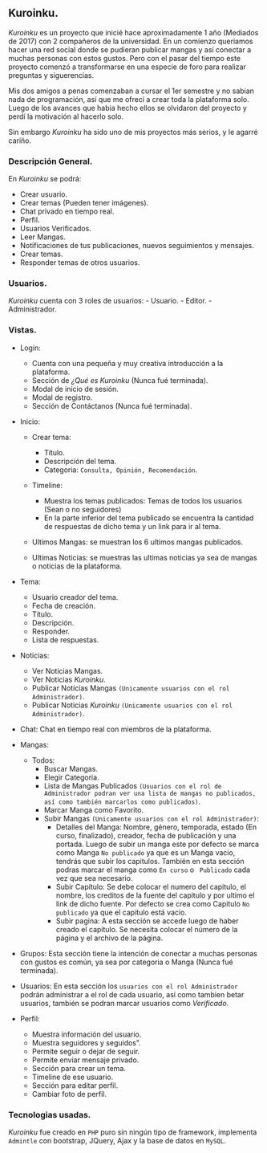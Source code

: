 ## Kuroinku.

*Kuroinku* es un proyecto que inicié hace aproximadamente 1 año (Mediados de 2017) con 2 compañeros de la universidad. En un comienzo queriamos hacer una red social donde se pudieran publicar mangas y así conectar a muchas personas con estos gustos. Pero con el pasar del tiempo este proyecto comenzó a transformarse en una especie de foro para realizar preguntas y siguerencias.

Mis dos amigos a penas comenzaban a cursar el 1er semestre y no sabian nada de programación, así que me ofrecí a crear toda la plataforma solo. Luego de los avances que habia hecho ellos se olvidaron del proyecto y perdí la motivación al hacerlo solo. 

Sin embargo *Kuroinku* ha sido uno de mis proyectos más serios, y le agarré cariño.

### Descripción General.
En *Kuroinku* se podrá:
- Crear usuario.
- Crear temas (Pueden tener imágenes).
- Chat privado en tiempo real.
- Perfil.
- Usuarios Verificados.
- Leer Mangas.
- Notificaciones de tus publicaciones, nuevos seguimientos y mensajes.
- Crear temas.
- Responder temas de otros usuarios.

### Usuarios.
*Kuroinku* cuenta con 3 roles de usuarios:
	- Usuario.
	- Editor.
	- Administrador.

### Vistas.
- Login:
	- Cuenta con una pequeña y muy creativa introducción a la plataforma.
	- Sección de *¿Qué es Kuroinku* (Nunca fué terminada).
	- Modal de inicio de sesión.
	- Modal de registro.
	- Sección de Contáctanos (Nunca fué terminada).

- Inicio:
	- Crear tema:
		- Título.
		- Descripción del tema.
		- Categoria: `Consulta, Opinión, Recomendación`.


	- Timeline:
		- Muestra los temas publicados: Temas de todos los usuarios (Sean o no seguidores)
		- En la parte inferior del tema publicado se encuentra la cantidad de respuestas de dicho tema y un link para ir al tema.

	- Ultimos Mangas: se muestran los 6 ultimos mangas publicados.

	- Ultimas Noticias: se muestras las ultimas noticias ya sea de mangas o noticias de la plataforma.

- Tema:
	- Usuario creador del tema.
	- Fecha de creación.
	- Título.
	- Descripción.
	- Responder.
	- Lista de respuestas.

- Noticias:
	- Ver Noticias Mangas.
	- Ver Noticias *Kuroinku*.
	- Publicar Noticias Mangas `(Unicamente usuarios con el rol Administrador)`.
	- Publicar Noticias *Kuroinku* `(Unicamente usuarios con el rol Administrador)`.

- Chat: Chat en tiempo real con miembros de la plataforma.

- Mangas:
	- Todos:
		- Buscar Mangas.
		- Elegir Categoria.
		- Lista de Mangas Publicados `(Usuarios con el rol de Administrador podran ver una lista de mangas no publicados, así como también marcarlos como publicados)`.
		- Marcar Manga como Favorito.
		- Subir Mangas `(Unicamente usuarios con el rol Administrador)`:
			- Detalles del Manga: Nombre, género, temporada, estado (En curso, finalizado), creador, fecha de publicación y una portada. Luego de subir un manga este por defecto se marca como Manga `No publicado` ya que es un Manga vacio, tendrás que subir los capitulos. También en esta sección podras marcar el manga como `En curso` o ` Publicado` cada vez que sea necesario.
			- Subir Capítulo:  Se debe colocar el numero del capitulo, el nombre, los creditos de la fuente del capitulo y por ultimo el link de dicho fuente. Por defecto se crea como Capitulo `No publicado` ya que el capitulo está vacio.
			- Subir pagina: A esta sección se accede luego de haber creado el capítulo. Se necesita colocar el número de la página y el archivo de la página.

- Grupos: Esta sección tiene la intención de conectar a muchas personas con gustos es común, ya sea por categoria o Manga (Nunca fué terminada).

- Usuarios: En esta sección los `usuarios con el rol Administrador` podrán administrar a el rol de cada usuario, así como tambien betar usuarios, también se podran marcar usuarios como *Verificado*.

- Perfil:
	- Muestra información del usuario.
	- Muestra seguidores y seguidos".
	- Permite seguir o dejar de seguir.
	- Permite enviar mensaje privado.
	- Sección para crear un tema.
	- Timeline de ese usuario.
	- Sección para editar perfil.
	- Cambiar foto de perfil.

### Tecnologias usadas.
*Kuroinku* fue creado en `PHP` puro sin ningún tipo de framework, implementa `Admintle` con bootstrap, JQuery, Ajax y la base de datos en `MySQL`.